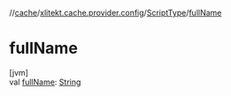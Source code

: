 //[cache](../../../index.md)/[xlitekt.cache.provider.config](../index.md)/[ScriptType](index.md)/[fullName](full-name.md)

# fullName

[jvm]\
val [fullName](full-name.md): [String](https://kotlinlang.org/api/latest/jvm/stdlib/kotlin/-string/index.html)
